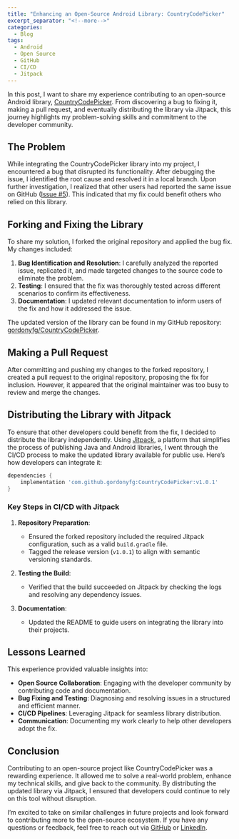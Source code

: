 ```yaml
---
title: "Enhancing an Open-Source Android Library: CountryCodePicker"
excerpt_separator: "<!--more-->"
categories:
  - Blog
tags:
  - Android
  - Open Source
  - GitHub
  - CI/CD
  - Jitpack
---
```


In this post, I want to share my experience contributing to an open-source Android library, [CountryCodePicker](https://github.com/Ajinkrishnak/CountryCodePicker). From discovering a bug to fixing it, making a pull request, and eventually distributing the library via Jitpack, this journey highlights my problem-solving skills and commitment to the developer community.

## The Problem

While integrating the CountryCodePicker library into my project, I encountered a bug that disrupted its functionality. After debugging the issue, I identified the root cause and resolved it in a local branch. Upon further investigation, I realized that other users had reported the same issue on GitHub ([Issue #5](https://github.com/Ajinkrishnak/CountryCodePicker/issues/5)). This indicated that my fix could benefit others who relied on this library.

## Forking and Fixing the Library

To share my solution, I forked the original repository and applied the bug fix. My changes included:

1. **Bug Identification and Resolution**: I carefully analyzed the reported issue, replicated it, and made targeted changes to the source code to eliminate the problem.
2. **Testing**: I ensured that the fix was thoroughly tested across different scenarios to confirm its effectiveness.
3. **Documentation**: I updated relevant documentation to inform users of the fix and how it addressed the issue.

The updated version of the library can be found in my GitHub repository: [gordonyfg/CountryCodePicker](https://github.com/gordonyfg/CountryCodePicker).

## Making a Pull Request

After committing and pushing my changes to the forked repository, I created a pull request to the original repository, proposing the fix for inclusion. However, it appeared that the original maintainer was too busy to review and merge the changes.

## Distributing the Library with Jitpack

To ensure that other developers could benefit from the fix, I decided to distribute the library independently. Using [Jitpack](https://jitpack.io/), a platform that simplifies the process of publishing Java and Android libraries, I went through the CI/CD process to make the updated library available for public use. Here’s how developers can integrate it:

```groovy
dependencies {
    implementation 'com.github.gordonyfg:CountryCodePicker:v1.0.1'
}
```

### Key Steps in CI/CD with Jitpack

1. **Repository Preparation**:
   - Ensured the forked repository included the required Jitpack configuration, such as a valid `build.gradle` file.
   - Tagged the release version (`v1.0.1`) to align with semantic versioning standards.

2. **Testing the Build**:
   - Verified that the build succeeded on Jitpack by checking the logs and resolving any dependency issues.

3. **Documentation**:
   - Updated the README to guide users on integrating the library into their projects.

## Lessons Learned

This experience provided valuable insights into:

- **Open Source Collaboration**: Engaging with the developer community by contributing code and documentation.
- **Bug Fixing and Testing**: Diagnosing and resolving issues in a structured and efficient manner.
- **CI/CD Pipelines**: Leveraging Jitpack for seamless library distribution.
- **Communication**: Documenting my work clearly to help other developers adopt the fix.

## Conclusion

Contributing to an open-source project like CountryCodePicker was a rewarding experience. It allowed me to solve a real-world problem, enhance my technical skills, and give back to the community. By distributing the updated library via Jitpack, I ensured that developers could continue to rely on this tool without disruption.

I’m excited to take on similar challenges in future projects and look forward to contributing more to the open-source ecosystem. If you have any questions or feedback, feel free to reach out via [GitHub](https://github.com/gordonyfg) or [LinkedIn](https://www.linkedin.com/in/gordon-yeung-349b66133/).

